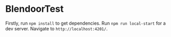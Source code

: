 # BlendoorTest

Firstly, run `npm install` to get dependencies.
Run `npm run local-start` for a dev server. Navigate to `http://localhost:4201/`.
